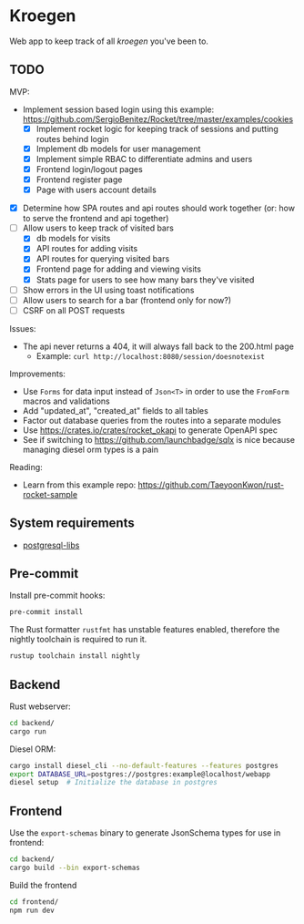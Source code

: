 # Kroegen
Web app to keep track of all _kroegen_ you've been to.

## TODO

MVP:
- Implement session based login using this example: https://github.com/SergioBenitez/Rocket/tree/master/examples/cookies
  - [x] Implement rocket logic for keeping track of sessions and putting routes behind login
  - [x] Implement db models for user management
  - [x] Implement simple RBAC to differentiate admins and users
  - [x] Frontend login/logout pages
  - [x] Frontend register page
  - [x] Page with users account details
- [x] Determine how SPA routes and api routes should work together (or: how to serve the frontend and api together)
- [ ] Allow users to keep track of visited bars
  - [x] db models for visits
  - [x] API routes for adding visits
  - [x] API routes for querying visited bars
  - [x] Frontend page for adding and viewing visits
  - [x] Stats page for users to see how many bars they've visited
- [ ] Show errors in the UI using toast notifications
- [ ] Allow users to search for a bar (frontend only for now?)
- [ ] CSRF on all POST requests

Issues:
- The api never returns a 404, it will always fall back to the 200.html page
  - Example: `curl http://localhost:8080/session/doesnotexist`

Improvements:
- Use `Forms` for data input instead of `Json<T>` in order to use the `FromForm` macros and validations
- Add "updated_at", "created_at" fields to all tables
- Factor out database queries from the routes into a separate modules
- Use https://crates.io/crates/rocket_okapi to generate OpenAPI spec
- See if switching to https://github.com/launchbadge/sqlx is nice because managing diesel orm types is a pain

Reading:
- Learn from this example repo: https://github.com/TaeyoonKwon/rust-rocket-sample

## System requirements

- [postgresql-libs](https://archlinux.org/packages/extra/x86_64/postgresql-libs/)

## Pre-commit
Install pre-commit hooks:
```bash
pre-commit install
```

The Rust formatter `rustfmt` has unstable features enabled, therefore the nightly toolchain is required to run it.
```bash
rustup toolchain install nightly
```

## Backend

Rust webserver:
```bash
cd backend/
cargo run
```

Diesel ORM:
```bash
cargo install diesel_cli --no-default-features --features postgres
export DATABASE_URL=postgres://postgres:example@localhost/webapp
diesel setup  # Initialize the database in postgres
```


## Frontend

Use the `export-schemas` binary to generate JsonSchema types for use in frontend:
```bash
cd backend/
cargo build --bin export-schemas
```

Build the frontend
```bash
cd frontend/
npm run dev
```
